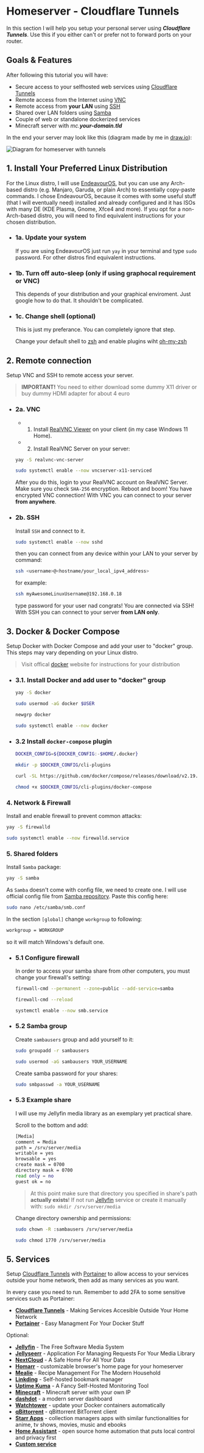 # Homeserver - Cloudflare Tunnels

In this section I will help you setup your personal server using ***Cloudflare Tunnels***. Use this if you either can't or prefer not to forward ports on your router.

## Goals & Features
After following this tutorial you will have:
- Secure access to your selfhosted web services using [Cloudflare Tunnels](https://developers.cloudflare.com/cloudflare-one/connections/connect-apps/)
- Remote access from the Internet using [VNC](https://en.wikipedia.org/wiki/Virtual_Network_Computing)
- Remote access from **your LAN** using [SSH](https://en.wikipedia.org/wiki/Secure_Shell)
- Shared over LAN folders using [Samba](https://en.wikipedia.org/wiki/Samba_(software))
- Couple of web or standalone dockerized services
- Minecraft server with *mc.**your-domain.tld***

In the end your server may look like this (diagram made by me in [draw.io](https://draw.io/)):

![Diagram for homeserver with tunnels](assets/diagram_tunnels.png)

## 1. Install Your Preferred Linux Distribution

For the Linux distro, I will use [EndeavourOS](https://endeavouros.com/), but you can use any Arch-based distro (e.g. Manjaro, Garuda, or plain Arch) to essentially copy-paste commands. I chose EndeavourOS, because it comes with some useful stuff (that I will eventually need) installed and already configured and it has ISOs with many DE (KDE Plasma, Gnome, Xfce4 and more). If you opt for a non-Arch-based distro, you will need to find equivalent instructions for your chosen distribution.

- ### 1a. Update your system
	If you are using EndeavourOS just run ``yay`` in your terminal and type ``sudo`` password. For other distros find equivalent instructions.

- ### 1b. Turn off auto-sleep (only if using graphocal requirement or VNC)
	This depends of your distribution and your graphical enviroment. Just google how to do that. It shouldn't be complicated.

- ### 1c. Change shell (optional)
	This is just my preferance. You can completely ignore that step.

	Change your default shell to [zsh](https://www.zsh.org/) and enable plugins wiht [oh-my-zsh](https://ohmyz.sh/)

## 2. Remote connection
Setup VNC and SSH to remote access your server.

> **IMPORTANT!** You need to either download some dummy X11 driver or buy dummy HDMI adapter for about 4 euro

- ### 2a. VNC
	- 1. Install [RealVNC Viewer](https://www.realvnc.com/en/connect/download/viewer/) on your client (in my case Windows 11 Home).
	- 2. Install RealVNC Server on your server:

	```bash
	yay -S realvnc-vnc-server
	```
	```bash
	sudo systemctl enable --now vncserver-x11-serviced
	```
 
	After you do this, login to your RealVNC account on RealVNC Server. Make sure you check ``SHA-256`` encryption.
	Reboot and boom! You have encrypted VNC connection! With VNC you can connect to your server **from anywhere**.
- ### 2b. SSH
  	Install ``SSH`` and connect to it.

  	```bash
	sudo systemctl enable --now sshd
  	```

  	then you can connect from any device within your LAN to your server by command:
  
  	```bash
   ssh <username>@<hostname/your_local_ipv4_address>
   	```

	for example:
   	```bash
   	ssh myAwesomeLinuxUsername@192.168.0.18
   	```
    
  	type password for your user nad congrats! You are connected via SSH! With SSH you can connect to your server **from LAN only**.

## 3. Docker & Docker Compose
Setup Docker with Docker Compose and add your user to "docker" group. This steps may vary depending on your Linux distro.

> Visit offical [docker](https://docs.docker.com/compose/install/linux) website for instructions for your distribution

- ### 3.1. Install Docker and add user to "docker" group
	```bash
	yay -S docker
	```
	```bash
	sudo usermod -aG docker $USER
	```
	```bash
	newgrp docker
	```
	```bash
	sudo systemctl enable --now docker
	```
- ### 3.2 Install ``docker-compose`` plugin
	```bash
	DOCKER_CONFIG=${DOCKER_CONFIG:-$HOME/.docker}
	```
	```bash
	mkdir -p $DOCKER_CONFIG/cli-plugins
	```
	```bash
	curl -SL https://github.com/docker/compose/releases/download/v2.19.1/docker-compose-linux-x86_64 -o $DOCKER_CONFIG/cli-plugins/docker-compose
	```
	```bash
	chmod +x $DOCKER_CONFIG/cli-plugins/docker-compose
	```

### 4. Network & Firewall
Install and enable firewall to prevent common attacks:
```bash
yay -S firewalld
```
```bash
sudo systemctl enable --now firewalld.service
```

### 5. Shared folders
Install ``Samba`` package:
```bash
yay -S samba
```

As ``Samba`` doesn't come with config file, we need to create one. I will use official config file from [Samba repository](https://git.samba.org/samba.git/?p=samba.git;a=blob_plain;f=examples/smb.conf.default;hb=HEAD).
Paste this config here:
```bash
sudo nano /etc/samba/smb.conf
```
In the section ``[global]`` change ``workgroup`` to following:
```bash
workgroup = WORKGROUP
```
so it will match Windows's default one.

- ### 5.1 Configure firewall
	In order to access your samba share from other computers, you must change your firewall's setting:
	```bash
	firewall-cmd --permanent --zone=public --add-service=samba
	```
	```bash
	firewall-cmd --reload
	```
	```bash
	systemctl enable --now smb.service
	```

- ### 5.2 Samba group
	Create ``sambausers`` group and add yourself to it:
	```bash
	sudo groupadd -r sambausers
	```
	```bash
	sudo usermod -aG sambausers YOUR_USERNAME
	```
	Create samba password for your shares:
	```bash
	sudo smbpasswd -a YOUR_USERNAME
	```

- ### 5.3 Example share
	I will use my Jellyfin media library as an exemplary yet practical share.

	Scroll to the bottom and add:
	```bash
	[Media]
	comment = Media
	path = /srv/server/media
	writable = yes
	browsable = yes
	create mask = 0700
	directory mask = 0700
	read only = no
	guest ok = no
	```

	> At this point make sure that directory you specified in share's path **actually exists**! If not run [Jellyfin](services/jellyfin) service or create it manually with:
	> ``sudo mkdir /srv/server/media``

	Change directory ownership and permissions:
	```bash
	sudo chown -R :sambausers /srv/server/media
	```
	```bash
	sudo chmod 1770 /srv/server/media
	```


## 5. Services
Setup [Cloudflare Tunnels](services/tunnels) with [Portainer](services/portainer) to allow access to your services outside your home network, then add as many services as you want.

In every case you need to run. Remember to add 2FA to some sensitive services such as Portainer:
- **[Cloudflare Tunnels](services/tunnels)** - Making Services Accesible Outside Your Home Network
- **[Portainer](services/portainer)** - Easy Managment For Your Docker Stuff

Optional:
- **[Jellyfin](services/jellyfin)** - The Free Software Media System
- **[Jellyseerr](services/jellyseerr)** - Application For Managing Requests For Your Media Library
- **[NextCloud](services/nextcloud)** - A Safe Home For All Your Data
- **[Homarr](services/homarr)** - customizable browser's home page for your homeserver
- **[Mealie](services/mealie)** - Recipe Management For The Modern Household
- **[Linkding](services/linkding)** - Self-hosted bookmark manager
- **[Uptime Kuma](services/uptime_kuma)** - A Fancy Self-Hosted Monitoring Tool
- **[Minecraft](services/minecraft)** - Minecraft server with your own IP
- **[dashdot](services/dashdot)** - a modern server dashboard
- **[Watchtower](services/watchtower)** - update your Docker containers automatically
- **[qBittorrent](services/qbittorrent)** - qBittorrent BitTorrent client
- **[Starr Apps](services/starr_apps)** - collection managers apps with similar functionalities for anime, tv shows, movies, music and ebooks
- **[Home Assistant](services/homeassistant)** - open source home automation that puts local control and privacy first
- **[Custom service](services/custom)**